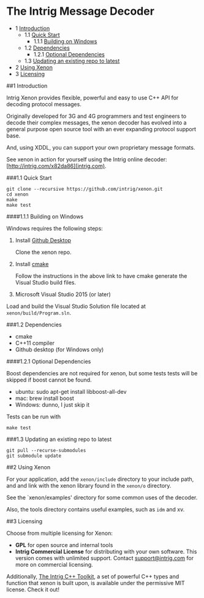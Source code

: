 #  The Intrig Message Decoder
* 1 [Introduction ](#1)
    * 1.1 [Quick Start ](#1.1)
        * 1.1.1 [Building on Windows ](#1.1.1)
    * 1.2 [Dependencies ](#1.2)
        * 1.2.1 [Optional Dependencies ](#1.2.1)
    * 1.3 [Updating an existing repo to latest ](#1.3)
* 2 [Using Xenon ](#2)
* 3 [Licensing ](#3)

##<a name="1"/>1 Introduction 

Intrig Xenon provides flexible, powerful and easy to use C++ API for decoding protocol messages.

Originally developed for 3G and 4G programmers and test engineers to decode their complex messages, the xenon decoder
has evolved into a general purpose open source tool with an ever expanding protocol support base.

And, using XDDL, you can support your own proprietary message formats.

See xenon in action for yourself using the Intrig online decoder: [http://intrig.com/x82da86](intrig.com).

###<a name="1.1"/>1.1 Quick Start 


    git clone --recursive https://github.com/intrig/xenon.git
    cd xenon
    make 
    make test

####<a name="1.1.1"/>1.1.1 Building on Windows 


Windows requires the following steps:

1. Install [Github Desktop](https://desktop.github.com)

   Clone the xenon repo.

2. Install [cmake](https://cmake.org/runningcmake/)

   Follow the instructions in the above link to have cmake generate the Visual Studio build files.

3. Microsoft Visual Studio 2015 (or later)
  
  Load and build the Visual Studio Solution file located at `xenon/build/Program.sln`.

###<a name="1.2"/>1.2 Dependencies 


* cmake
* C++11 compiler
* Github desktop (for Windows only)

####<a name="1.2.1"/>1.2.1 Optional Dependencies 


Boost dependencies are not required for xenon, but some tests tests will be skipped if boost cannot be found.

* ubuntu: sudo apt-get install libboost-all-dev
* mac: brew install boost
* Windows: dunno, I just skip it

Tests can be run with

    make test

###<a name="1.3"/>1.3 Updating an existing repo to latest 


    git pull --recurse-submodules
    git submodule update

##<a name="2"/>2 Using Xenon 


For your application, add the `xenon/include` directory to your include path, and and link with the xenon library found
in the `xenon/o` directory.

See the `xenon/examples' directory for some common uses of the decoder.

Also, the tools directory contains useful examples, such as `idm` and xv.

##<a name="3"/>3 Licensing 


Choose from multiple licensing for Xenon:

* **GPL** for open source and internal tools
* **Intrig Commercial License** for distributing with your own software.  This version comes with unlimited support.
  Contact support@intrig.com for more on commercial licensing.

Additionally, [The Intrig C++ Toolkit](https://github.com/intrig/ict), a set of powerful C++ types and function that
xenon is built upon, is available under the permissive MIT license.  Check it out!

